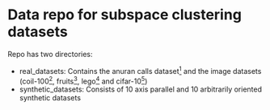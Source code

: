 # Data repo for subspace clustering datasets

Repo has two directories:
* real\_datasets: Contains the anuran calls dataset[<sup>1<sup>](https://archive.ics.uci.edu/ml/datasets/Anuran+Calls+%28MFCCs%29) and the image datasets (coil-100[<sup>2<sup>](https://www.cs.columbia.edu/CAVE/software/softlib/coil-100.php), fruits[<sup>3<sup>](https://www.kaggle.com/moltean/fruits/version/2), lego[<sup>4<sup>](https://www.kaggle.com/joosthazelzet/lego-brick-images) and cifar-10[<sup>5<sup>](https://www.cs.toronto.edu/~kriz/cifar.html))
* synthetic\_datasets: Consists of 10 axis parallel and 10 arbitrarily oriented synthetic datasets

